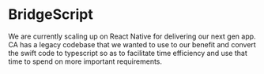 # BridgeScript
We are currently scaling up on React Native for delivering our next gen app. CA has a legacy codebase that we wanted to use to our benefit and convert the swift code to typescript so as to facilitate time efficiency and use that time to spend on more important requirements. 
